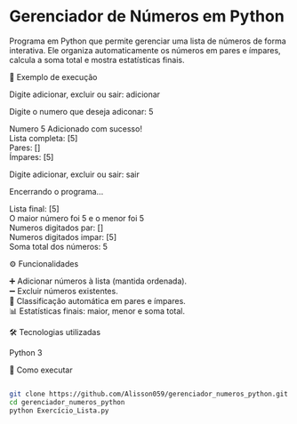 # Gerenciador de Números em Python



Programa em Python que permite gerenciar uma lista de números de forma interativa.
Ele organiza automaticamente os números em pares e ímpares, calcula a soma total e mostra estatísticas finais.

📸 Exemplo de execução

Digite adicionar, excluir ou sair: adicionar

Digite o numero que deseja adiconar: 5

Numero 5 Adicionado com sucesso!  
Lista completa: [5]  
Pares: []  
Ímpares: [5]

Digite adicionar, excluir ou sair: sair

Encerrando o programa...

Lista final: [5]  
O maior número foi 5 e o menor foi 5  
Numeros digitados par: []  
Numeros digitados impar: [5]  
Soma total dos números: 5

⚙️ Funcionalidades

➕ Adicionar números à lista (mantida ordenada).  
➖ Excluir números existentes.  
🔢 Classificação automática em pares e ímpares.  
📊 Estatísticas finais: maior, menor e soma total.

🛠️ Tecnologias utilizadas

Python 3

🚀 Como executar

```bash

git clone https://github.com/Alisson059/gerenciador_numeros_python.git
cd gerenciador_numeros_python
python Exercício_Lista.py